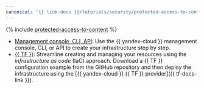 ```yaml
---
canonical: '{{ link-docs }}/tutorials/security/protected-access-to-content/'
---
```


{% include [protected-access-to-content](../../../_tutorials/security/protected-access-to-content.md) %}

* [Management console, CLI, API](console.md): Use the {{ yandex-cloud }} management console, CLI, or API to create your infrastructure step by step.
* [{{ TF }}](terraform.md): Streamline creating and managing your resources using the _infrastructure as code_ (IaC) approach. Download a {{ TF }} configuration example from the GitHub repository and then deploy the infrastructure using the [{{ yandex-cloud }} {{ TF }} provider]({{ tf-docs-link }}).